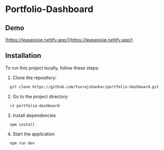 # Portfolio-Dashboard

## Demo

[https://leasepixie.netlify.app/](https://leasepixie.netlify.app/)

## Installation

To run this project locally, follow these steps:

1. Clone the repository:

```bash
  git clone https://github.com/Yuvrajshankar/portfolio-dashboard.git
```

2. Go to the project directory

```bash
  cd portfolio-dashboard
```

3. Install dependencies

```bash
  npm install
```

4. Start the application

```bash
  npm run dev
```
